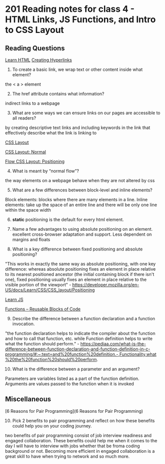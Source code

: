 # 201 Reading notes for class 4 - HTML Links, JS Functions, and Intro to CSS Layout

## Reading Questions 

[Learn HTML](https://developer.mozilla.org/en-US/docs/Learn/HTML)
[Creating Hyperlinks](https://developer.mozilla.org/en-US/docs/Learn/HTML/Introduction_to_HTML/Creating_hyperlinks)

1. To create a basic link, we wrap text or other content inside what element?

the < a > element

2. The href attribute contains what information?

indirect links to a webpage

3. What are some ways we can ensure links on our pages are accessible to all readers?

by creating descriptive text links and including keywords in the link that effectively describe what the link is linking to

[CSS Layout](https://developer.mozilla.org/en-US/docs/Learn/CSS/CSS_layout)

[CSS Layout: Normal](https://developer.mozilla.org/en-US/docs/Learn/CSS/CSS_layout/Normal_Flow)

[Flow CSS Layout: Positioning](https://developer.mozilla.org/en-US/docs/Learn/CSS/CSS_layout/Normal_Flow)

4. What is meant by “normal flow”?

the way elements on a webpage behave when they are not altered by css

5. What are a few differences between block-level and inline elements?

Block elements: blocks where there are many elements in a line. 
Inline elements: take up the space of an entire line and there will be only one line within the space width

6. **static** positioning is the default for every html element.

7. Name a few advantages to using absolute positioning on an element.
excellent cross-browser adaptation and support. Less dependent on margins and floats

8. What is a key difference between fixed positioning and absolute positioning?

"This works in exactly the same way as absolute positioning, with one key difference: whereas absolute positioning fixes an element in place relative to its nearest positioned ancestor (the initial containing block if there isn't one), fixed positioning usually fixes an element in place relative to the visible portion of the viewport" - https://developer.mozilla.org/en-US/docs/Learn/CSS/CSS_layout/Positioning

[Learn JS](https://developer.mozilla.org/en-US/docs/Learn/JavaScript)

[Functions – Reusable Blocks of Code](https://developer.mozilla.org/en-US/docs/Learn/JavaScript/Building_blocks/Functions)

9. Describe the difference between a function declaration and a function invocation.

"the function declaration helps to indicate the compiler about the function and how to call that function, etc. while Function definition helps to write what the function should perform." - https://pediaa.com/what-is-the-difference-between-function-declaration-and-function-definition-in-c-programming/#:~:text=and%20function%20definition.-,Functionality,what%20the%20function%20should%20perform.

10. What is the difference between a parameter and an argument?

Parameters are variables listed as a part of the function definition. Arguments are values passed to the function when it is invoked

## Miscellaneous

[6 Reasons for Pair Programming](6 Reasons for Pair Programming)

10. Pick 2 benefits to pair programming and reflect on how these benefits could help you on your coding journey.

two benefits of pair programming consist of job interview readiness and engaged collaboration. These benefits could help me when it comes to 
the day I will have to interview with jobs whether that be froma coding background or not. Becoming more efficient in engaged collaboration is a great
skill to have when trying to network and so much more.

